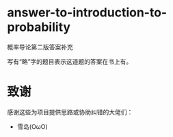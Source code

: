 # answer-to-introduction-to-probability
概率导论第二版答案补充

写有“略”字的题目表示这道题的答案在书上有。

# 致谢
感谢这些为项目提供思路或协助纠错的大佬们：
+ 雪岛(OωO)